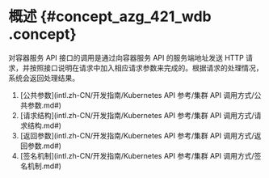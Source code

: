 # 概述 {#concept_azg_421_wdb .concept}

对容器服务 API 接口的调用是通过向容器服务 API 的服务端地址发送 HTTP 请求，并按照接口说明在请求中加入相应请求参数来完成的。根据请求的处理情况，系统会返回处理结果。

1.  [公共参数](intl.zh-CN/开发指南/Kubernetes API 参考/集群 API 调用方式/公共参数.md#)
2.  [请求结构](intl.zh-CN/开发指南/Kubernetes API 参考/集群 API 调用方式/请求结构.md#)
3.  [返回参数](intl.zh-CN/开发指南/Kubernetes API 参考/集群 API 调用方式/返回参数.md#)
4.  [签名机制](intl.zh-CN/开发指南/Kubernetes API 参考/集群 API 调用方式/签名机制.md#)

